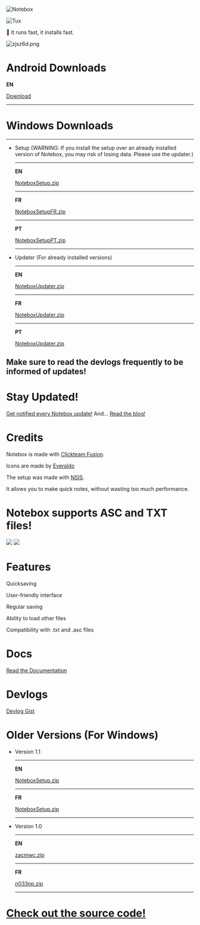 ![Notebox](https://i.ibb.co/HB0z9my/20220414-164335-128x128.png)

![Tux](https://i.ibb.co/870ZXbW/received-999890080965658.webp)

<aside>
🏃 It runs fast, it installs fast.

</aside>

![zjsz6d.png](https://files.catbox.moe/zjsz6d.png)

# Android Downloads
    
**EN**

[Download](https://bun.filedit.ch/HXevivwDIMvKorcflfxc.zip)

---

# Windows Downloads

---

- Setup (WARNING: If you install the setup over an already installed version of Notebox, you may risk of losing data. Please use the updater.)
    
    ---
    
    **EN**
    
    [NoteboxSetup.zip](https://qu.ax/qJSz.zip)
    
    ---
    
    **FR**
    
    [NoteboxSetupFR.zip](https://qu.ax/mDpd.zip)
    
    ---
    
    **PT**
    
    [NoteboxSetupPT.zip](https://qu.ax/PCOQ.zip)
    
    ---
    
- Updater (For already installed versions)
    
    ---
    
    **EN**
    
    [NoteboxUpdater.zip](https://qu.ax/sYxZ.zip)
    
    ---
    
    **FR**
    
    [NoteboxUpdater.zip](https://qu.ax/bLEL.zip)
    
    ---
    
    **PT**
    
    [NoteboxUpdater.zip](https://qu.ax/kYez.zip)
    
## Make sure to read the devlogs frequently to be informed of updates!

# Stay Updated!
[Get notified every Notebox update!](https://retroakame.com/notebox/notify.html)
And...
[Read the blog!](https://notebox-blog.bearblog.dev/)

# Credits

Notebox is made with [Clickteam Fusion](https://www.clickteam.com/clickteam-fusion-2-5).

Icons are made by [Everaldo](https://iconarchive.com/artist/everaldo.html)

The setup was made with [NSIS](https://nsis.sourceforge.io/Main_Page).

It allows you to make quick notes, without wasting too much performance.

# Notebox supports ASC and TXT files!
![](https://i.ibb.co/NWLMpxL/20220414-181939.png)
![](https://i.ibb.co/dBrDp6V/Crystal-Clear-mimetype-txt2.png)

# Features

Quicksaving

User-friendly interface

Regular saving

Ability to load other files

Compatibility with .txt and .asc files

# Docs
[Read the Documentation](Documentation.pdf)

# Devlogs
[Devlog Gist](https://gist.github.com/RetroPlayerYT/a3f93640db22c609eccc25302cf4d527#file-notebox-update-log)

# Older Versions (For Windows)
- Version 1.1
    
    ---
    
    **EN**
    
    [NoteboxSetup.zip](https://qu.ax/dmwV.zip)
    
    ---
    
    **FR**
    
    [NoteboxSetup.zip](https://qu.ax/EBCZ.zip)
    
    ---
    

- Version 1.0
    
    ---
    
    **EN**
    
    [zacmwc.zip](https://files.catbox.moe/0bux99.zip)
    
    ---
    
    **FR**
    
    [n033np.zip](https://files.catbox.moe/rfv9zk.zip)
    
    ---

# [Check out the source code!](https://git.fuwafuwa.moe/RetroAkaMe/Notebox)
